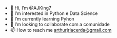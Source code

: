 - 👋 Hi, I’m @AJKing7
- 👀 I’m interested in  Python e Data Science
- 🌱 I’m currently learning  Pyhon
- 💞️ I’m looking to collaborate  com a comunidade
- 📫 How to reach me  arthurjrlacerda@gmail.com

<!---
AJKing7/AJKing7 is a ✨ special ✨ repository because its `README.md` (this file) appears on your GitHub profile.
You can click the Preview link to take a look at your changes.
--->
